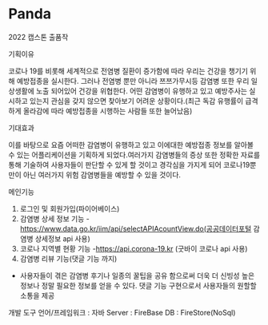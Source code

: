 # Panda

2022 캡스톤 출품작

기획이유

코로나 19를 비롯해 세계적으로 전염병 질환이 증가함에 따라 우리는 건강을 챙기기 위해 예방접종을 실시한다. 그러나 전염병 뿐만 아니라 쯔쯔가무시등 감염병 또한 우리 일상생활에 노출 되어있어 건강을 위협한다. 어떤 감염병이 유행하고 있고 예방주사는 실시하고 있는지 관심을 갖지 않으면 찾아보기 어려운 상황이다.(최근 독감 유행률이 급격하게 올라감에 따라 예방접종을 시행하는 사람들 또한 늘어났음)

기대효과

이를 바탕으로 요즘 어떠한 감염병이 유행하고 있고 이에대한 예방접종 정보를 알아볼 수 있는 어플리케이션을 기획하게 되었다.여러가지 감염병들의 증상 또한 정확한 자료를 통해 기술하여 사용자들이 판단할 수 있게 할 것이고 경각심을 가지게 되어 코로나19뿐만이 아닌 여러가지 위험 감염병들을 예방할 수 있을 것이다.

메인기능
1. 로그인 및 회원가입(파이어베이스)
2. 감염병 상세 정보 기능
  -https://www.data.go.kr/iim/api/selectAPIAcountView.do(공공데이터포털 감염병 상세정보 api 사용)
3. 코로나 지역별 현황 기능
 -https://api.corona-19.kr (굿바이 코로나 api 사용)
4. 감염병 리뷰 기능(댓글 기능 까지)
 - 사용자들이 겪은 감염병 후기나 일종의 꿀팁을 공유 함으로써 더욱 더 신빙성 높은 정보나 정말 필요한 정보를 얻을 수 있다.
   댓글 기능 구현으로서 사용자들의 원할할 소통을 제공
   
개발 도구
언어/프레임워크 : 자바
Server : FireBase
DB : FireStore(NoSql)


